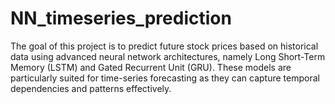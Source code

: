 # NN_timeseries_prediction


The goal of this project is to predict future stock prices based on historical data using advanced neural network architectures, namely Long Short-Term Memory (LSTM) and Gated Recurrent Unit (GRU). These models are particularly suited for time-series forecasting as they can capture temporal dependencies and patterns effectively.
